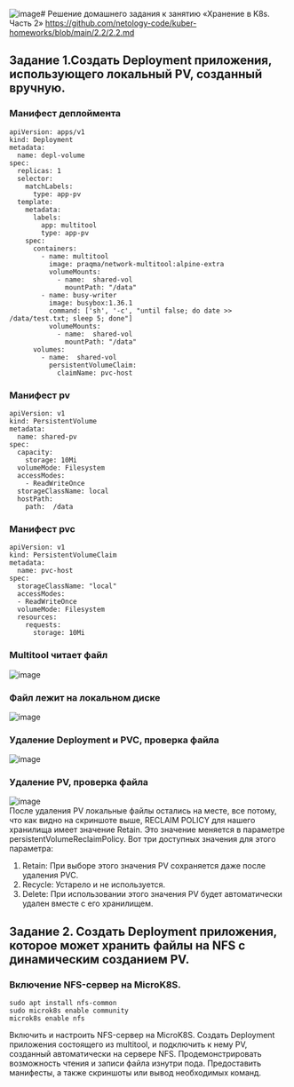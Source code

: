![image](https://github.com/user-attachments/assets/31746556-dde1-4fde-b7e1-621d1d65d855)# Решение домашнего задания к занятию «Хранение в K8s. Часть 2»
https://github.com/netology-code/kuber-homeworks/blob/main/2.2/2.2.md

## Задание 1.Создать Deployment приложения, использующего локальный PV, созданный вручную.

### Манифест деплоймента
```
apiVersion: apps/v1
kind: Deployment
metadata:
  name: depl-volume
spec:
  replicas: 1
  selector:
    matchLabels:
      type: app-pv
  template:
    metadata:
      labels:
        app: multitool
        type: app-pv
    spec:
      containers:
        - name: multitool
          image: praqma/network-multitool:alpine-extra
          volumeMounts:
            - name:  shared-vol
              mountPath: "/data"
        - name: busy-writer
          image: busybox:1.36.1
          command: ['sh', '-c', "until false; do date >> /data/test.txt; sleep 5; done"]
          volumeMounts:
            - name:  shared-vol
              mountPath: "/data"
      volumes:
        - name:  shared-vol
          persistentVolumeClaim:
            claimName: pvc-host
```
### Манифест pv
```
apiVersion: v1
kind: PersistentVolume
metadata:
  name: shared-pv
spec:
  capacity:
    storage: 10Mi
  volumeMode: Filesystem
  accessModes:
    - ReadWriteOnce
  storageClassName: local
  hostPath:
    path:  /data
```
### Манифест pvc
```
apiVersion: v1
kind: PersistentVolumeClaim
metadata:
  name: pvc-host
spec:
  storageClassName: "local"
  accessModes:
  - ReadWriteOnce
  volumeMode: Filesystem
  resources:
    requests:
      storage: 10Mi
```
### Multitool читает файл
![image](https://github.com/user-attachments/assets/014416fd-cf8f-42e1-9947-d7938d5eb297)
### Файл лежит на локальном диске
![image](https://github.com/user-attachments/assets/270cf2a4-ee4e-40d8-98a4-350e2f4ab724)
### Удаление Deployment и PVC, проверка файла
![image](https://github.com/user-attachments/assets/4201fca0-0bee-42c5-9678-8cff6dd7f182)
### Удаление PV, проверка файла
![image](https://github.com/user-attachments/assets/8f45e057-74a6-42b2-b10b-90fc2d19c68e)  
После удаления PV локальные файлы остались на месте, все потому, что как видно на скриншоте выше, RECLAIM POLICY для нашего хранилища имеет значение Retain. Это значение меняется в параметре persistentVolumeReclaimPolicy. Вот три доступных значения для этого параметра:  
1. Retain: При выборе этого значения PV сохраняется даже после удаления PVC. 
2. Recycle: Устарело и не используется.
3. Delete: При использовании этого значения PV будет автоматически удален вместе с его хранилищем. 


## Задание 2. Создать Deployment приложения, которое может хранить файлы на NFS с динамическим созданием PV.
### Включение NFS-сервер на MicroK8S.
```
sudo apt install nfs-common
sudo microk8s enable community
microk8s enable nfs
```
Включить и настроить NFS-сервер на MicroK8S.
Создать Deployment приложения состоящего из multitool, и подключить к нему PV, созданный автоматически на сервере NFS.
Продемонстрировать возможность чтения и записи файла изнутри пода.
Предоставить манифесты, а также скриншоты или вывод необходимых команд.
